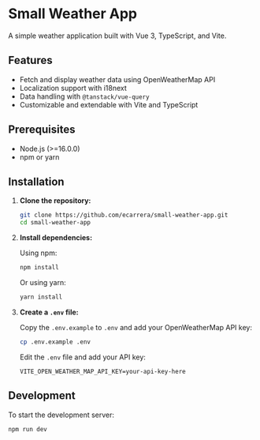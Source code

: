 # Small Weather App

A simple weather application built with Vue 3, TypeScript, and Vite.

## Features

- Fetch and display weather data using OpenWeatherMap API
- Localization support with i18next
- Data handling with `@tanstack/vue-query`
- Customizable and extendable with Vite and TypeScript

## Prerequisites

- Node.js (>=16.0.0)
- npm or yarn

## Installation

1. **Clone the repository:**

   ```bash
   git clone https://github.com/ecarrera/small-weather-app.git
   cd small-weather-app
   ```

2. **Install dependencies:**

   Using npm:

   ```bash
   npm install
   ```

   Or using yarn:

   ```bash
   yarn install
   ```

3. **Create a `.env` file:**

   Copy the `.env.example` to `.env` and add your OpenWeatherMap API key:

   ```bash
   cp .env.example .env
   ```

   Edit the `.env` file and add your API key:

   ```env
   VITE_OPEN_WEATHER_MAP_API_KEY=your-api-key-here
   ```

## Development

To start the development server:

```bash
npm run dev
```
